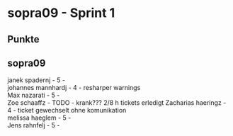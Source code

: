 # sopra09 - Sprint 1
## Punkte
## sopra09 
janek spadernj - 5 -  
johannes mannhardj - 4 - resharper warnings  
Max nazarati - 5 -    
Zoe schaaffz - TODO - krank??? 2/8 h tickets erledigt 
Zacharias haeringz - 4 - ticket gewechselt ohne komunikation  
melissa haeglem - 5 -  
Jens rahnfelj - 5 -    